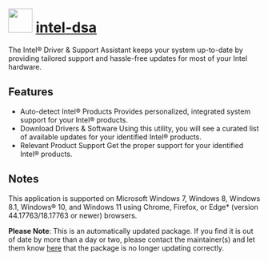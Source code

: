 # <img src="https://cdn.jsdelivr.net/gh/mkevenaar/chocolatey-packages@???/icons/intel-dsa.png" width="48" height="48"/> [intel-dsa](https://community.chocolatey.org/packages/intel-dsa)

The Intel® Driver & Support Assistant keeps your system up-to-date by providing tailored support and hassle-free updates for most of your Intel hardware.

## Features

- Auto-detect Intel® Products
    Provides personalized, integrated system support for your Intel® products.
- Download Drivers & Software
    Using this utility, you will see a curated list of available updates for your identified Intel® products.
- Relevant Product Support
    Get the proper support for your identified Intel® products.

## Notes

This application is supported on Microsoft Windows 7, Windows 8, Windows 8.1, Windows® 10, and Windows 11 using Chrome, Firefox, or Edge* (version 44.17763/18.17763 or newer) browsers.

**Please Note**: This is an automatically updated package. If you find it is
out of date by more than a day or two, please contact the maintainer(s) and
let them know [here](https://github.com/mkevenaar/chocolatey-packages/issues) that the package is no longer updating correctly.
